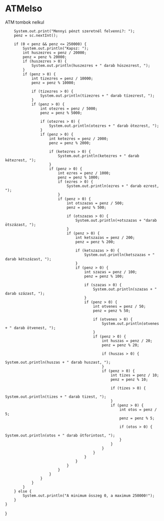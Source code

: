 # ATMelso
ATM tombok nelkul



        System.out.print("Mennyi pénzt szeretnél felvenni?: ");
        penz = sc.nextInt();

        if (0 < penz && penz <= 250000) {
            System.out.println("Kapsz: ");
            int huszezres = penz / 20000;
            penz = penz % 20000;
            if (huszezres > 0) {
                System.out.println(huszezres + " darab húszezrest, ");
            }
            if (penz > 0) {
                int tizezres = penz / 10000;
                penz = penz % 10000;

                if (tizezres > 0) {
                    System.out.println(tizezres + " darab tízezrest, ");
                }
                if (penz > 0) {
                    int otezres = penz / 5000;
                    penz = penz % 5000;

                    if (otezres > 0) {
                        System.out.println(otezres + " darab ötezrest, ");
                    }
                    if (penz > 0) {
                        int ketezres = penz / 2000;
                        penz = penz % 2000;

                        if (ketezres > 0) {
                            System.out.println(ketezres + " darab kétezrest, ");
                        }
                        if (penz > 0) {
                            int ezres = penz / 1000;
                            penz = penz % 1000;
                            if (ezres > 0) {
                                System.out.println(ezres + " darab ezrest, ");
                            }
                            if (penz > 0) {
                                int otszazas = penz / 500;
                                penz = penz % 500;

                                if (otszazas > 0) {
                                    System.out.println(+otszazas + "darab ötszázast, ");
                                }
                                if (penz > 0) {
                                    int ketszazas = penz / 200;
                                    penz = penz % 200;

                                    if (ketszazas > 0) {
                                        System.out.println(ketszazas + " darab kétszázast, ");
                                    }
                                    if (penz > 0) {
                                        int szazas = penz / 100;
                                        penz = penz % 100;

                                        if (szazas > 0) {
                                            System.out.println(szazas + " darab százast, ");
                                        }
                                        if (penz > 0) {
                                            int otvenes = penz / 50;
                                            penz = penz % 50;

                                            if (otvenes > 0) {
                                                System.out.println(otvenes + " darab ötvenest, ");
                                            }
                                            if (penz > 0) {
                                                int huszas = penz / 20;
                                                penz = penz % 20;

                                                if (huszas > 0) {
                                                    System.out.println(huszas + " darab huszast, ");
                                                }
                                                if (penz > 0) {
                                                    int tizes = penz / 10;
                                                    penz = penz % 10;

                                                    if (tizes > 0) {
                                                        System.out.println(tizes + " darab tizest, ");
                                                    }
                                                    if (penz > 0) {
                                                        int otos = penz / 5;
                                                        penz = penz % 5;

                                                        if (otos > 0) {
                                                            System.out.println(otos + " darab ötforintost, ");
                                                        }
                                                    }
                                                }
                                            }
                                        }
                                    }
                                }
                            }
                        }
                    }
                }
            }
        } else {
            System.out.println("A minimum összeg 0, a maximum 250000!");
        }
    }
}
